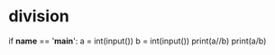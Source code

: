 # division
if __name__ == '__main__':
    a = int(input())
    b = int(input())
    print(a//b)
    print(a/b)
